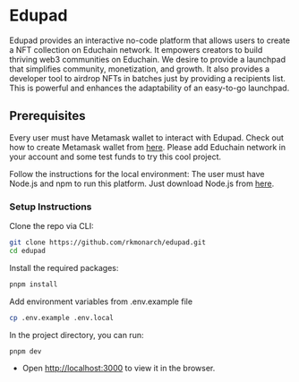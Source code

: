 # Edupad

Edupad provides an interactive no-code platform that allows users to create a NFT collection on Educhain network. It empowers creators to build thriving web3 communities on Educhain. We desire to provide a launchpad that simplifies community, monetization, and growth. It also provides a developer tool to airdrop NFTs in batches just by providing a recipients list. This is powerful and enhances the adaptability of an easy-to-go launchpad.

## Prerequisites

Every user must have Metamask wallet to interact with Edupad. Check out how to create Metamask wallet from [here](https://metamask.io/download). Please add Educhain network in your account and some test funds to try this cool project.

Follow the instructions for the local environment: The user must have Node.js and npm to run this platform. Just download Node.js from [here](https://nodejs.org/en/download/).

### Setup Instructions

Clone the repo via CLI:

```sh
git clone https://github.com/rkmonarch/edupad.git
cd edupad
```

Install the required packages:

```sh
pnpm install 
```

Add environment variables from .env.example file

```sh
cp .env.example .env.local
```

In the project directory, you can run:

```sh
pnpm dev
```

- Open [http://localhost:3000](http://localhost:3000) to view it in the browser.
